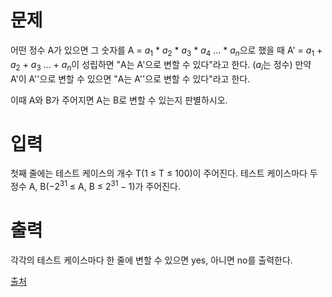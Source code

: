 # 문제

어떤 정수 A가 있으면 그 숫자를 A = $a_1$ * $a_2$ * $a_3$ * $a_4$ ... * $a_n$으로 했을 때 A' = $a_1$ + $a_2$ + $a_3$ ... + $a_n$이 성립하면 "A는 A'으로 변할 수 있다"라고 한다. ($a_i$는 정수) 만약 A'이 A''으로 변할 수 있으면 "A는 A''으로 변할 수 있다"라고 한다.

이때 A와 B가 주어지면 A는 B로 변할 수 있는지 판별하시오.

# 입력

첫째 줄에는 테스트 케이스의 개수 T(1 ≤ T ≤ 100)이 주어진다. 테스트 케이스마다 두 정수 A, B($-2^{31}$ ≤ A, B ≤ $2^{31}-1$)가 주어진다.

# 출력

각각의 테스트 케이스마다 한 줄에 변할 수 있으면 yes, 아니면 no를 출력한다.

[출처](https://www.acmicpc.net/problem/1402)
